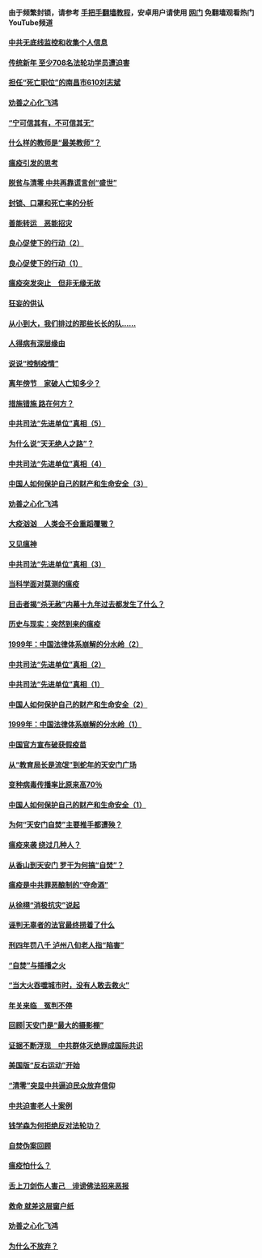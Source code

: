 #### 由于频繁封锁，请参考 [手把手翻墙教程](https://github.com/gfw-breaker/guides/wiki/)，安卓用户请使用 [网门](https://github.com/gfw-breaker/nogfw/blob/master/dl.md?t=03160700) 免翻墙观看热门YouTube频道 

#### [中共无底线监控和收集个人信息](../pages/19/422039.md?t=03160700) 

#### [传统新年 至少708名法轮功学员遭迫害](../pages/19/421946.md?t=03160700) 

#### [担任“死亡职位”的南昌市610刘志斌](../pages/19/421957.md?t=03160700) 

#### [劝善之心化飞鸿](../pages/19/421164.md?t=03160700) 

#### [“宁可信其有，不可信其无”](../pages/19/421691.md?t=03160700) 

#### [什么样的教师是“最美教师”？](../pages/19/421755.md?t=03160700) 

#### [瘟疫引发的思考](../pages/19/421594.md?t=03160700) 

#### [脱贫与清零 中共再靠谎言创“盛世”](../pages/19/421590.md?t=03160700) 

#### [封锁、口罩和死亡率的分析](../pages/19/421495.md?t=03160700) 

#### [善能转运　恶能招灾](../pages/19/421334.md?t=03160700) 

#### [良心促使下的行动（2）](../pages/19/421361.md?t=03160700) 

#### [良心促使下的行动（1）](../pages/19/421302.md?t=03160700) 

#### [瘟疫突发突止　但非无缘无故](../pages/19/421281.md?t=03160700) 

#### [狂妄的供认](../pages/19/421199.md?t=03160700) 

#### [从小到大，我们排过的那些长长的队……](../pages/19/421243.md?t=03160700) 

#### [人得病有深层缘由](../pages/19/420864.md?t=03160700) 

#### [说说“控制疫情”](../pages/19/420831.md?t=03160700) 

#### [离年傍节　家破人亡知多少？](../pages/19/420563.md?t=03160700) 

#### [措施错施  路在何方？](../pages/19/420076.md?t=03160700) 

#### [中共司法“先进单位”真相（5）](../pages/19/419453.md?t=03160700) 

#### [为什么说“天无绝人之路”？](../pages/19/419618.md?t=03160700) 

#### [中共司法“先进单位”真相（4）](../pages/19/419452.md?t=03160700) 

#### [中国人如何保护自己的财产和生命安全（3）](../pages/19/419405.md?t=03160700) 

#### [劝善之心化飞鸿](../pages/19/418758.md?t=03160700) 

#### [大疫汹汹　人类会不会重蹈覆辙？](../pages/19/419691.md?t=03160700) 

#### [又见瘟神](../pages/19/419225.md?t=03160700) 

#### [中共司法“先进单位”真相（3）](../pages/19/419451.md?t=03160700) 

#### [当科学面对莫测的瘟疫](../pages/19/419625.md?t=03160700) 

#### [目击者揭“杀无赦”内幕十九年过去都发生了什么？](../pages/19/419617.md?t=03160700) 

#### [历史与现实：突然到来的瘟疫](../pages/19/419619.md?t=03160700) 

#### [1999年：中国法律体系崩解的分水岭（2）](../pages/19/419455.md?t=03160700) 

#### [中共司法“先进单位”真相（2）](../pages/19/419450.md?t=03160700) 

#### [中共司法“先进单位”真相（1）](../pages/19/419449.md?t=03160700) 

#### [中国人如何保护自己的财产和生命安全（2）](../pages/19/419404.md?t=03160700) 

#### [1999年：中国法律体系崩解的分水岭（1）](../pages/19/419454.md?t=03160700) 

#### [中国官方宣布破获假疫苗](../pages/19/419504.md?t=03160700) 

#### [从“教育局长是流氓”到蛇年的天安门广场](../pages/19/419470.md?t=03160700) 

#### [变种病毒传播率比原来高70％](../pages/19/419456.md?t=03160700) 

#### [中国人如何保护自己的财产和生命安全（1）](../pages/19/419403.md?t=03160700) 

#### [为何“天安门自焚”主要推手都遭殃？](../pages/19/419348.md?t=03160700) 

#### [瘟疫来袭 绕过几种人？](../pages/19/419349.md?t=03160700) 

#### [从香山到天安门 罗干为何搞“自焚”？](../pages/19/419270.md?t=03160700) 

#### [瘟疫是中共罪恶酿制的“夺命酒”](../pages/19/419223.md?t=03160700) 

#### [从徐栩“消极抗灾”说起](../pages/19/419224.md?t=03160700) 

#### [诬判无辜者的法官最终捞着了什么](../pages/19/419268.md?t=03160700) 

#### [刑四年罚八千 泸州八旬老人指“陷害”](../pages/19/419232.md?t=03160700) 

#### [“自焚”与插播之火](../pages/19/419226.md?t=03160700) 

#### [“当大火吞噬城市时，没有人敢去救火”](../pages/19/419077.md?t=03160700) 

#### [年关来临　冤判不停](../pages/19/419093.md?t=03160700) 

#### [回顾|天安门是“最大的摄影棚”](../pages/19/380866.md?t=03160700) 

#### [证据不断浮现　中共群体灭绝罪成国际共识](../pages/19/419031.md?t=03160700) 

#### [美国版“反右运动”开始](../pages/19/419030.md?t=03160700) 

#### [“清零”突显中共逼迫民众放弃信仰](../pages/19/418995.md?t=03160700) 

#### [中共迫害老人十案例](../pages/19/418831.md?t=03160700) 

#### [钱学森为何拒绝反对法轮功？](../pages/19/418905.md?t=03160700) 

#### [自焚伪案回顾](../pages/19/418799.md?t=03160700) 

#### [瘟疫怕什么？](../pages/19/418800.md?t=03160700) 

#### [舌上刀剑伤人害己　诽谤佛法招来恶报](../pages/19/418731.md?t=03160700) 

#### [救命 就差这层窗户纸](../pages/19/418706.md?t=03160700) 

#### [劝善之心化飞鸿](../pages/19/416766.md?t=03160700) 

#### [为什么不放弃？](../pages/19/418691.md?t=03160700) 

